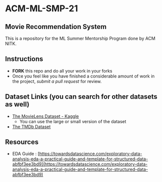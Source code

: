 # ACM-ML-SMP-21

## Movie Recommendation System

This is a repository for the ML Summer Mentorship Program done by ACM NITK.

## Instructions
 - **FORK** this repo and do all your work in your forks
 - Once you feel like you have finished a considerable amount of work in the project, *submit a pull request* for review.

## Dataset Links (you can search for other datasets as well)
 - [The MovieLens Dataset - Kaggle](https://www.kaggle.com/rounakbanik/the-movies-dataset)
     - You can use the large or small version of the dataset
 - [The TMDb Dataset](https://www.kaggle.com/tmdb/tmdb-movie-metadata)

## Resources

 - EDA Guide : [https://towardsdatascience.com/exploratory-data-analysis-eda-a-practical-guide-and-template-for-structured-data-abfbf3ee3bd9](https://towardsdatascience.com/exploratory-data-analysis-eda-a-practical-guide-and-template-for-structured-data-abfbf3ee3bd9)

